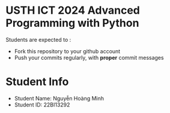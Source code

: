 USTH ICT 2024 Advanced Programming with Python
=====================================================

Students are expected to :
* Fork this repository to your github account
* Push your commits regularly, with **proper** commit messages


Student Info
=========================

* Student Name: Nguyễn Hoàng Minh
* Student ID: 22BI13292


